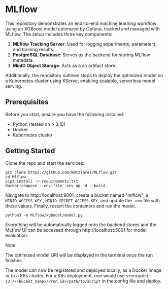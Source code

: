 # MLflow
This repository demonstrates an end-to-end machine learning workflow using an XGBoost model optimized by Optuna, tracked and managed with MLflow. The setup includes three key components:
1. **MLflow Tracking Server**: Used for logging experiments, parameters, and training results.
2. **PostgreSQL Database**: Serves as the backend for storing MLflow metadata.
3. **MinIO Object Storage**: Acts as a an artifact store.

Additionally, the repository outlines steps to deploy the optimized model on a Kubernetes cluster using KServe, enabling scalable, serverless model serving. 

## Prerequisites
Before you start, ensure you have the following installed:
- Python (tested on > 3.10)
- Docker
- Kubernetes cluster

## Getting Started
Clone the repo and start the services:
```
git clone https://github.com/mmtzlares/MLflow.git
cd Mlflow
pip3 install -r requirements.txt
docker-compose --env-file .env up -d --build
```
Navigate to http://localhost:9001, create a bucket named "mlflow", a ```MINIO_ACCESS_KEY``` ,  ```MINIO_SECRET_ACCESS_KEY```, and update the ```.env``` file with these values. Finally, restart the containers and run the model.
```
python3 -m MLflow/xgboost/model.py
```
Everything will be automatically logged onto the backend stores and the MLflow UI can be accessed through http://localhost:5001 for model evaluation.
> [!NOTE]
> The optimized model URI will be displayed in the terminal once the run finishes.

The model can now be registered and deployed locally, as a Docker Image or to a K8s cluster. For a K8s deployment, one would use ```storageUri: s3://<bucket_name>/<run_id>/path/to/script``` in the config file and deploy.    
